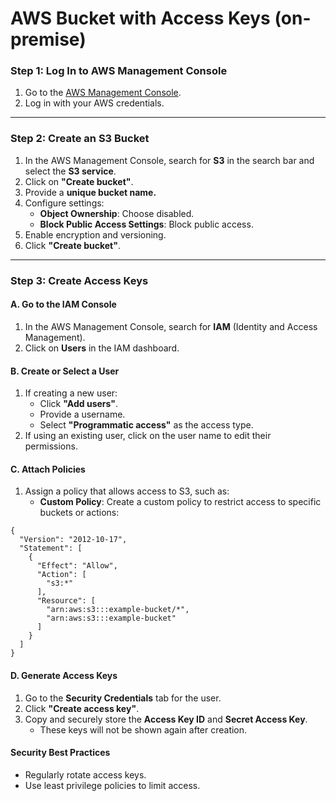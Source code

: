 # AWS Bucket with Access Keys (on-premise)

### **Step 1: Log In to AWS Management Console**

1. Go to the [AWS Management Console](https://aws.amazon.com/console/).
2. Log in with your AWS credentials.

***

### **Step 2: Create an S3 Bucket**

1. In the AWS Management Console, search for **S3** in the search bar and select the **S3 service**.
2. Click on **"Create bucket"**.
3. Provide a **unique bucket name.**
4. Configure settings:
   * **Object Ownership**: Choose disabled.
   * **Block Public Access Settings**: Block public access.
5. Enable encryption and versioning.
6. Click **"Create bucket"**.

***

### **Step 3: Create Access Keys**

#### **A. Go to the IAM Console**

1. In the AWS Management Console, search for **IAM** (Identity and Access Management).
2. Click on **Users** in the IAM dashboard.

#### **B. Create or Select a User**

1. If creating a new user:
   * Click **"Add users"**.
   * Provide a username.
   * Select **"Programmatic access"** as the access type.
2. If using an existing user, click on the user name to edit their permissions.

#### **C. Attach Policies**

1. Assign a policy that allows access to S3, such as:
   * **Custom Policy**: Create a custom policy to restrict access to specific buckets or actions:

```
{
  "Version": "2012-10-17",
  "Statement": [
    {
      "Effect": "Allow",
      "Action": [
        "s3:*"
      ],
      "Resource": [
        "arn:aws:s3:::example-bucket/*",
        "arn:aws:s3:::example-bucket"
      ]
    }
  ]
}
```

#### **D. Generate Access Keys**

1. Go to the **Security Credentials** tab for the user.
2. Click **"Create access key"**.
3. Copy and securely store the **Access Key ID** and **Secret Access Key**.
   * These keys will not be shown again after creation.

#### **Security Best Practices**

* Regularly rotate access keys.
* Use least privilege policies to limit access.
